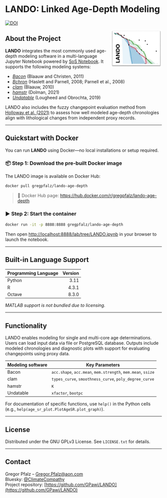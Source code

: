# LANDO: Linked Age-Depth Modeling

[![DOI](https://zenodo.org/badge/432999664.svg)](https://zenodo.org/badge/latestdoi/432999664)

<div align="right">
  <img src='src/LANDO_Logo.jpg' align="right" height="120" />
</div>

## About the Project

**LANDO** integrates the most commonly used age-depth modeling software in a multi-language Jupyter Notebook powered by [SoS Notebook](https://github.com/vatlab/sos-notebook). It supports the following modeling systems:

- [_Bacon_](https://github.com/Maarten14C/rbacon) (Blaauw and Christen, 2011)  
- [_Bchron_](https://github.com/andrewcparnell/Bchron) (Haslett and Parnell, 2008; Parnell et al., 2008)  
- [_clam_](https://github.com/Maarten14C/clam) (Blaauw, 2010)  
- [_hamstr_](https://github.com/EarthSystemDiagnostics/hamstr) (Dolman, 2021)  
- [_Undatable_](https://github.com/bryanlougheed/undatable) (Lougheed and Obrochta, 2019)  

LANDO also includes the fuzzy changepoint evaluation method from [Holloway et al. (2021)](https://doi.org/10.1016/j.envsoft.2021.104993) to assess how well modeled age-depth chronologies align with lithological changes from independent proxy records.

---

## Quickstart with Docker

You can run **LANDO** using Docker—no local installations or setup required.

### 📦 Step 1: Download the pre-built Docker image

The LANDO image is available on Docker Hub:

```bash
docker pull gregpfalz/lando-age-depth
```

> 📌 Docker Hub page: https://hub.docker.com/r/gregpfalz/lando-age-depth

### ▶️ Step 2: Start the container

```bash
docker run -it -p 8888:8888 gregpfalz/lando-age-depth
```

Then open [http://localhost:8888/lab/tree/LANDO.ipynb](http://localhost:8888/lab/tree/LANDO.ipynb) in your browser to launch the notebook.

---

## Built-in Language Support

Programming Language | Version  
:---- | ----: 
Python | 3.11  
R      | 4.3.1  
Octave | 8.3.0  

_MATLAB support is not bundled due to licensing._

---

## Functionality

LANDO enables modeling for single and multi-core age determinations. Users can load input data via file or PostgreSQL database. Outputs include modeled chronologies and diagnostic plots with support for evaluating changepoints using proxy data.

Modeling software | Key Parameters
:---------------- | ------------------
Bacon             | `acc.shape`, `acc.mean`, `mem.strength`, `mem.mean`, `ssize`
clam              | `types_curve`, `smoothness_curve`, `poly_degree_curve`
hamstr            | `K`
Undatable         | `xfactor`, `bootpc`

For documentation of specific functions, use `help()` in the Python cells (e.g., `help(age_sr_plot.PlotAgeSR.plot_graph)`).

---

## License

Distributed under the GNU GPLv3 License. See `LICENSE.txt` for details.

---

## Contact

Gregor Pfalz – [Gregor.Pfalz@aon.com](mailto:Gregor.Pfalz@aon.com)  
Bluesky: [@ClimateCompathy](https://bsky.app/profile/climatecompathy.bsky.social)  
Project repository: [https://github.com/GPawi/LANDO](https://github.com/GPawi/LANDO)
